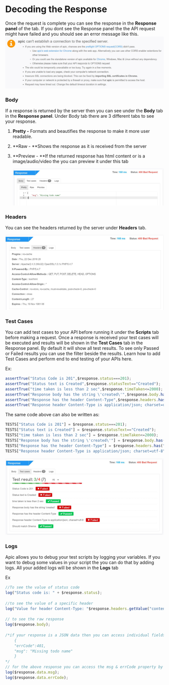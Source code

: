 # Decoding the Response

Once the request is complete you can see the response in the **Response panel** of the tab. If you dont see the Response panel the the API request might have failed and you should see an error message like this. ![](/assets/req-error.JPG)

### Body

If a response is returned by the server then you can see under the **Body** tab in the **Response panel**. Under Body tab there are 3 different tabs to see your response.

1. **Pretty -** Formats and beautifies the response to make it more user readable.
2. **Raw - **Shows the response as it is received from the server
3. **Preview - **If the returned response has html content or is a image/audio/video the you can preview it under this tab

   ![](/assets/apic-response.JPG)

### Headers

You can see the headers returned by the server under **Headers** tab.

![](/assets/apic-headers.JPG)

### Test Cases

You can add test cases to your API before running it under the **Scripts** tab before making a request. Once a response is received your test cases will be executed and results will be shown in the **Test Cases** tab in the Response panel. By default it will show all test results. To see only Passed or Failed results you can use the filter beside the results. Learn how to add Test Cases and perform end to end testing of your APIs here.

Ex:

```js
assertTrue("Status Code is 201",$response.status===201);
assertTrue("Status text is Created",$response.statusText=="Created");
assertTrue("time taken is less than 2 sec",$response.timeTaken<=2000);
assertTrue("Response body has the string \'created\'",$response.body.has("created"));
assertTrue("Response has the header Content-Type",$response.headers.has("Content-Type"));
assertTrue("Response header Content-Type is application/json; charset=utf-8",$response.headers.getValue("content-Type")==="application/json");
```

The same code above can also be written as:

```js
TESTS["Status Code is 201"] = $response.status===201);
TESTS["Status text is Created"] = $response.statusText=="Created");
TESTS["time taken is less than 2 sec"] = $response.timeTaken<=2000);
TESTS["Response body has the string \'created\'"] = $response.body.has("created"));
TESTS["Response has the header Content-Type"] = $response.headers.has("Content-Type"));
TESTS["Response header Content-Type is application/json; charset=utf-8"] = $response.headers.getValue("content-Type")==="application/json");
```

![](/assets/apic-test-result.JPG)

### Logs

Apic allows you to debug your test scripts by logging your variables. If you want to debug some values in your script the you can do that by adding logs. All your added logs will be shown in the **Logs** tab

Ex

```js
//To see the value of status code
log("Status code is: " + $response.status);

//to see the value of a specific header
log("Value for header Content-Type: "$response.headers.getValue("content-Type"));

// to see the raw response 
log($response.body);

/*if your response is a JSON data then you can access individual fields in your response
    {
	"errCode":401,
	"msg": "Missing todo name"
    }
*/
// for the above response you can access the msg & errCode property by using
log($response.data.msg);
log($response.data.errCode);
```



